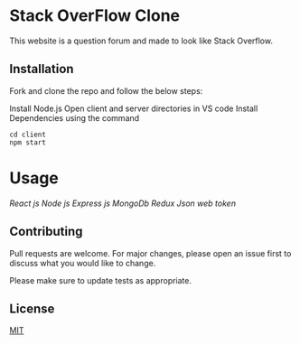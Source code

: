 # Stack OverFlow Clone

This website is a question forum and made to look like Stack Overflow.




## Installation

Fork and clone the repo and follow the below steps:

Install Node.js
Open client and server directories in VS code
Install Dependencies using the command

```Start
cd client
npm start

```

# Usage

*React js
Node js
Express js
MongoDb
Redux
Json web token*




## Contributing

Pull requests are welcome. For major changes, please open an issue first
to discuss what you would like to change.

Please make sure to update tests as appropriate.

## License

[MIT](https://choosealicense.com/licenses/mit/)
